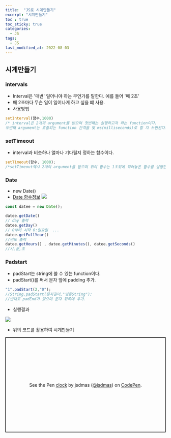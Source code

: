 ```yaml
---
title:  "JS로 시계만들기"
excerpt: "시계만들기"
toc : true
toc_sticky: true
categories:
  - JS
tags:
  - JS
last_modified_at: 2022-08-03
---
```


## 시계만들기

### intervals

- Interval은 '매번' 일어나야 하는 무언가를 말한다. 예를 들어 '매 2초' 
- 매 2초마다 무슨 일이 일어나게 하고 싶을 떄 사용.
- 사용방법

```js
setInterval(함수,1000)
/* interval은 2개의 argument를 받으며 첫번째는 실행하고자 하는 function이다.
두번째 argument는 호출되는 function 간격을 몇 ms(milliseconds)로 할 지 쓰면된다.*/
```

### setTimeout

- interval과 비슷하나 얼마나 기다릴지 정하는 함수이다.

```js
setTimeout(함수, 1000);
/*setTimeout역시 2개의 argument를 받으며 위의 함수는 1초뒤에 적어놓은 함수를 실행한다.*/
```
### Date

- new Date()
- [Date 함수정보](https://developer.mozilla.org/ko/docs/Web/JavaScript/Reference/Global_Objects/Date)
![]("https://user-images.githubusercontent.com/105098581/182547652-5c195c67-da7a-4485-8aef-6bc2ed725ef7.png")

```js
const datee = new Date();

datee.getDate()
// day 출력
datee.getDay()
// 0부터 시작 0:일요일  ...
datee.getFullYear()
//년도 출력
datee.getHours() , datee.getMinutes(), datee.getSeconds()
//시,분,초
```
### Padstart

- padStart는 string에 쓸 수 있는 function이다.
- padStart()를 써서 문자 앞에 padding 추가.

```js
"1".padStart(2,"0");
//String.padStart(문자길이,"넣을String");
//반대로 padEnd가 있으며 문자 뒤쪽에 추가.
```
- 실행결과

![]("https://user-images.githubusercontent.com/105098581/182560279-0f4df85c-5e2a-4f46-a207-66430dedb785.png")


- 위의 코드를 활용하여 시계만들기

<p class="codepen" data-height="300" data-default-tab="html,result" data-slug-hash="NWYymxB" data-user="jsdmas" style="height: 300px; box-sizing: border-box; display: flex; align-items: center; justify-content: center; border: 2px solid; margin: 1em 0; padding: 1em;">
  <span>See the Pen <a href="https://codepen.io/jsdmas/pen/NWYymxB">
  clock</a> by jsdmas (<a href="https://codepen.io/jsdmas">@jsdmas</a>)
  on <a href="https://codepen.io">CodePen</a>.</span>
</p>
<script async src="https://cpwebassets.codepen.io/assets/embed/ei.js"></script>
